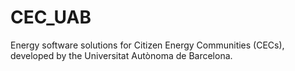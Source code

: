 # CEC_UAB
Energy software solutions for Citizen Energy Communities (CECs), developed by the Universitat Autònoma de Barcelona.
